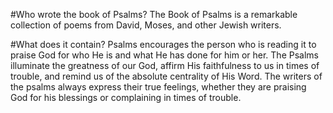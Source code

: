 #Who wrote the book of Psalms?
The Book of Psalms is a remarkable collection of poems from David, Moses, and other Jewish writers.

#What does it contain?
Psalms encourages the person who is reading it to praise God for who He is and what He has done for him or her. The Psalms illuminate the greatness of our God, affirm His faithfulness to us in times of trouble, and remind us of the absolute centrality of His Word. The writers of the psalms always express their true feelings, whether they are praising God for his blessings or complaining in times of trouble.
